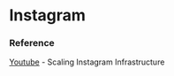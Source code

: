 # Instagram



### Reference

[Youtube](https://youtu.be/hnpzNAPiC0E) - Scaling Instagram Infrastructure